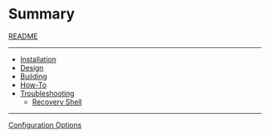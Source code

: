 # Summary

[README](./README.md)

---

- [Installation]()
- [Design]()
- [Building]()
- [How-To]()
- [Troubleshooting]()
  - [Recovery Shell]()

---

[Configuration Options](./options.md)
